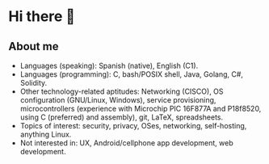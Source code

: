 # Hi there 👋

<!--
**msdlr/msdlr** is a ✨ _special_ ✨ repository because its `README.md` (this file) appears on your GitHub profile.

- 🔭 I’m currently working on 
- 🌱 I’m currently learning ...
- 👯 I’m looking to collaborate on ...
- 🤔 I’m looking for help with ...
- 💬 Ask me about ...
- 📫 How to reach me: ...
- 😄 Pronouns: ...
- ⚡ Fun fact: ...
-->
## About me
 - Languages (speaking): Spanish (native), English (C1). 
 - Languages (programming): C, bash/POSIX shell, Java, Golang, C#, Solidity.
 - Other technology-related aptitudes: Networking (CISCO), OS configuration (GNU/Linux, Windows), service provisioning, microcontrollers (experience with Microchip PIC 16F877A and P18f8520, using C (preferred) and assembly), git, LaTeX, spreadsheets.
 - Topics of interest: security, privacy, OSes, networking, self-hosting, anything Linux.
 - Not interested in: UX, Android/cellphone app development, web development.
 
